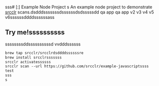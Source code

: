 sss# [:] Example Node Project
s
An example node project to demonstrate [srcclr](https://www.srcclr.com) scans.dsdddsssssssdssssssdsdsssssdd qa app qa app v2 v3 v4 v5 v6ssssssddddssssssass

## Try me!ssssssssss
ssssssssddssssssssssd
vvdddssssss
```ss
brew tap srcclr/srcclrdsddddssssssre
brew install srcclrsssssss
srcclr activatessssss
srcclr scan --url https://github.com/srcclr/example-javascriptssss
test
sss
s
